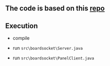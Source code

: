 ## The code is based on this [repo](https://github.com/wybneu/WhiteBoard)

## Execution

- compile

- run `src\boardsocket\Server.java`

- run `src\boardsocket\PanelClient.java`
